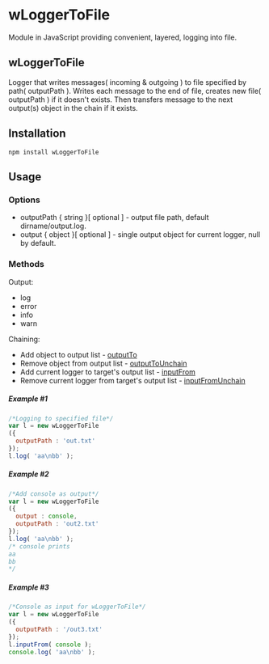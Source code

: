 # wLoggerToFile
Module in JavaScript providing convenient, layered, logging into file.

## wLoggerToFile
Logger that writes messages( incoming & outgoing ) to file specified by path( outputPath ).
Writes each message to the end of file, creates new file( outputPath ) if it doesn't exists.
Then transfers message to the next output(s) object in the chain if it exists.

## Installation
```terminal
npm install wLoggerToFile
```
## Usage
### Options
* outputPath { string }[ optional ] - output file path, default dirname/output.log.
* output { object }[ optional ] - single output object for current logger, null by default.

### Methods
Output:
* log
* error
* info
* warn

Chaining:
*  Add object to output list - [outputTo](https://rawgit.com/Wandalen/wLogger/master/doc/reference/wPrinterBase.html#.outputTo)
*  Remove object from output list - [outputToUnchain](https://rawgit.com/Wandalen/wLogger/master/doc/reference/wPrinterBase.html#.outputToUnchain)
*  Add current logger to target's output list - [inputFrom](https://rawgit.com/Wandalen/wLogger/master/doc/reference/wPrinterBase.html#.inputFrom)
*  Remove current logger from target's output list - [inputFromUnchain](https://rawgit.com/Wandalen/wLogger/master/doc/reference/wPrinterBase.html#.inputFromUnchain)

##### Example #1
```javascript
/*Logging to specified file*/
var l = new wLoggerToFile
({
  outputPath : 'out.txt'
});
l.log( 'aa\nbb' );
```
##### Example #2
```javascript
/*Add console as output*/
var l = new wLoggerToFile
({
  output : console,
  outputPath : 'out2.txt'
});
l.log( 'aa\nbb' );
/* console prints
aa
bb
*/
```
##### Example #3
```javascript
/*Console as input for wLoggerToFile*/
var l = new wLoggerToFile
({
  outputPath : '/out3.txt'
});
l.inputFrom( console );
console.log( 'aa\nbb' );
```
